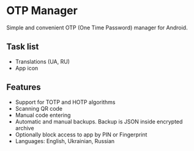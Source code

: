 # OTP Manager

Simple and convenient OTP (One Time Password) manager for Android.

## Task list

* Translations (UA, RU)
* App icon

## Features

* Support for TOTP and HOTP algorithms
* Scanning QR code
* Manual code entering
* Automatic and manual backups. Backup is JSON inside encrypted archive
* Optionally block access to app by PIN or Fingerprint
* Languages: English, Ukrainian, Russian